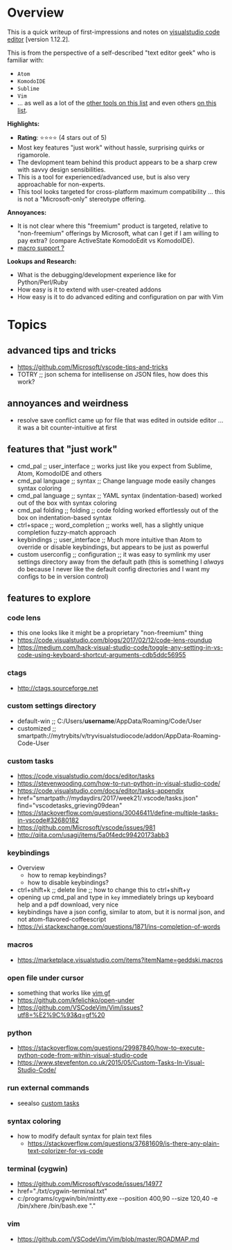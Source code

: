 <!---
### <beg-file_info>
### document_metadata:
###   - caption: "__blank__"
###     dmid: "__dmid__"
###     date: created="2017-05-25"
###     last: lastmod="2017-05-25"
###     tags: tags
###     author: created="__author__"
###     filetype: "yaml"
###     lastupdate: "__lastupdate__"
###     desc: |
###         * __desc__
###     seealso: |
###         * blogtef editor features ;; regain://makeup_yearner_unlinks
###     seeinstead: |
###         * __seeinstead__
### <end-file_info>
--->

# Overview

This is a quick writeup of first-impressions and notes on [visualstudio code editor](https://code.visualstudio.com/) [version 1.12.2].

This is from the perspective of a self-described "text editor geek" who is familiar with:
* `Atom`
* `KomodoIDE`
* `Sublime`
* `Vim`
* ... as well as a lot of the [other tools on this list](https://insights.stackoverflow.com/survey/2017#technology-most-popular-developer-environments-by-occupation) and even others [on this list](https://en.wikipedia.org/wiki/Comparison_of_text_editors#Overview).

**Highlights:**
* **Rating**: :star::star::star::star: (4 stars out of 5)
* Most key features "just work" without hassle, surprising quirks or rigamorole.
* The devlopment team behind this product appears to be a sharp crew with savvy design sensibilities.
* This is a tool for experienced/advanced use, but is also very approachable for non-experts.
* This tool looks targeted for cross-platform maximum compatibility ... this is not a "Microsoft-only" stereotype offering.

**Annoyances:**
* It is not clear where this "freemium" product is targeted, relative to "non-freemium" offerings by Microsoft, what can I get if I am willing to pay extra? (compare ActiveState KomodoEdit vs KomodoIDE).
* [macro support ?](https://github.com/Microsoft/vscode/issues/4490)

**Lookups and Research:**
* What is the debugging/development experience like for Python/Perl/Ruby
* How easy is it to extend with user-created addons
* How easy is it to do advanced editing and configuration on par with Vim

# Topics

## advanced tips and tricks
* https://github.com/Microsoft/vscode-tips-and-tricks
* TOTRY ;; json schema for intellisense on JSON files, how does this work?

## annoyances and weirdness
* resolve save conflict came up for file that was edited in outside editor ... it was a bit counter-intuitive at first

## features that "just work"

* cmd_pal          ;; user_interface  ;; works just like you expect from Sublime, Atom, KomodoIDE and others
* cmd_pal language ;; syntax          ;; Change language mode easily changes syntax coloring
* cmd_pal language ;; syntax          ;; YAML syntax (indentation-based) worked out of the box with syntax coloring
* cmd_pal folding  ;; folding         ;; code folding worked effortlessly out of the box on indentation-based syntax
* ctrl+space       ;; word_completion ;; works well, has a slightly unique completion fuzzy-match approach
* keybindings      ;; user_interface  ;; Much more intuitive than Atom to override or disable keybindings, but appears to be just as powerful
* custom userconfig ;; configuration ;; it was easy to symlink my user settings directory away from the default path (this is something I *always* do because I never like the default config directories and I want my configs to be in version control)

## features to explore

### code lens
* this one looks like it might be a proprietary "non-freemium" thing
* https://code.visualstudio.com/blogs/2017/02/12/code-lens-roundup
* https://medium.com/hack-visual-studio-code/toggle-any-setting-in-vs-code-using-keyboard-shortcut-arguments-cdb5ddc56955

### ctags
* http://ctags.sourceforge.net

### custom settings directory
* default-win ;; C:/Users/**username**/AppData/Roaming/Code/User
* customized ;; smartpath://mytrybits/v/tryvisualstudiocode/addon/AppData-Roaming-Code-User

### custom tasks
* https://code.visualstudio.com/docs/editor/tasks
* https://stevenwooding.com/how-to-run-python-in-visual-studio-code/
* https://code.visualstudio.com/docs/editor/tasks-appendix
* href="smartpath://mydaydirs/2017/week21/.vscode/tasks.json" find="vscodetasks_grieving09dean"
* https://stackoverflow.com/questions/30046411/define-multiple-tasks-in-vscode#32680182
* https://github.com/Microsoft/vscode/issues/981
* http://qiita.com/usagi/items/5a0f4edc99420173abb3

### keybindings
* Overview
    * how to remap keybindings?
    * how to disable keybindings?
* ctrl+shift+k ;;  delete line ;;  how to change this to ctrl+shift+y
* opening up cmd_pal and type in `key` immediately brings up keyboard help and a pdf download, very nice
* keybindings have a json config, similar to atom, but it is normal json, and not atom-flavored-coffeescript
* https://vi.stackexchange.com/questions/1871/ins-completion-of-words

### macros
* https://marketplace.visualstudio.com/items?itemName=geddski.macros

### open file under cursor
* something that works like [vim gf](http://vimdoc.sourceforge.net/htmldoc/editing.html#gf)
* https://github.com/kfelichko/open-under
* https://github.com/VSCodeVim/Vim/issues?utf8=%E2%9C%93&q=gf%20

### python
* https://stackoverflow.com/questions/29987840/how-to-execute-python-code-from-within-visual-studio-code
* https://www.stevefenton.co.uk/2015/05/Custom-Tasks-In-Visual-Studio-Code/

### run external commands
* seealso [custom tasks](#custom-tasks)

### syntax coloring
* how to modify default syntax for plain text files
    * https://stackoverflow.com/questions/37681609/is-there-any-plain-text-colorizer-for-vs-code

### terminal (cygwin)
* https://github.com/Microsoft/vscode/issues/14977
* href="./txt/cygwin-terminal.txt"
* c:/programs/cygwin/bin/mintty.exe --position 400,90 --size 120,40 -e /bin/xhere /bin/bash.exe "."

### vim
* https://github.com/VSCodeVim/Vim/blob/master/ROADMAP.md


